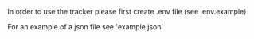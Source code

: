 In order to use the tracker please first create .env file (see .env.example)

For an example of a json file see 'example.json'
